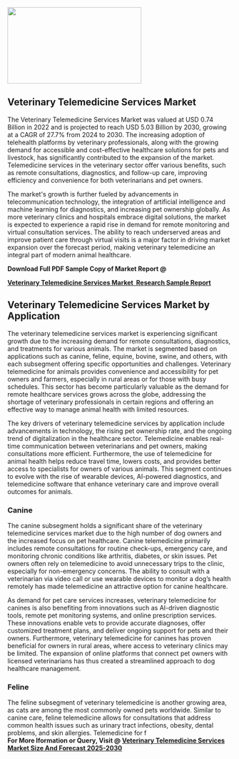 <p><img class="alignnone size-medium wp-image-20088" src="https://ffe5etoiles.com/wp-content/uploads/2024/12/MST1-300x171.png" alt="" width="300" height="171" /></p><p><h2>Veterinary Telemedicine Services Market </h2><p>The Veterinary Telemedicine Services Market was valued at USD 0.74 Billion in 2022 and is projected to reach USD 5.03 Billion by 2030, growing at a CAGR of 27.7% from 2024 to 2030. The increasing adoption of telehealth platforms by veterinary professionals, along with the growing demand for accessible and cost-effective healthcare solutions for pets and livestock, has significantly contributed to the expansion of the market. Telemedicine services in the veterinary sector offer various benefits, such as remote consultations, diagnostics, and follow-up care, improving efficiency and convenience for both veterinarians and pet owners.</p><p>The market's growth is further fueled by advancements in telecommunication technology, the integration of artificial intelligence and machine learning for diagnostics, and increasing pet ownership globally. As more veterinary clinics and hospitals embrace digital solutions, the market is expected to experience a rapid rise in demand for remote monitoring and virtual consultation services. The ability to reach underserved areas and improve patient care through virtual visits is a major factor in driving market expansion over the forecast period, making veterinary telemedicine an integral part of modern animal healthcare.</p></p><p><strong>Download Full PDF Sample Copy of Market Report @</strong></p><p><strong><a href="https://www.verifiedmarketreports.com/download-sample/?rid=231866&utm_source=Sites-google&utm_medium=265" target="_blank">Veterinary Telemedicine Services Market &nbsp;Research Sample Report</a></strong></p><p><h2>Veterinary Telemedicine Services Market by Application</h2> <p>The veterinary telemedicine services market is experiencing significant growth due to the increasing demand for remote consultations, diagnostics, and treatments for various animals. The market is segmented based on applications such as canine, feline, equine, bovine, swine, and others, with each subsegment offering specific opportunities and challenges. Veterinary telemedicine for animals provides convenience and accessibility for pet owners and farmers, especially in rural areas or for those with busy schedules. This sector has become particularly valuable as the demand for remote healthcare services grows across the globe, addressing the shortage of veterinary professionals in certain regions and offering an effective way to manage animal health with limited resources.</p> <p>The key drivers of veterinary telemedicine services by application include advancements in technology, the rising pet ownership rate, and the ongoing trend of digitalization in the healthcare sector. Telemedicine enables real-time communication between veterinarians and pet owners, making consultations more efficient. Furthermore, the use of telemedicine for animal health helps reduce travel time, lowers costs, and provides better access to specialists for owners of various animals. This segment continues to evolve with the rise of wearable devices, AI-powered diagnostics, and telemedicine software that enhance veterinary care and improve overall outcomes for animals.</p> <h3>Canine</h3> <p>The canine subsegment holds a significant share of the veterinary telemedicine services market due to the high number of dog owners and the increased focus on pet healthcare. Canine telemedicine primarily includes remote consultations for routine check-ups, emergency care, and monitoring chronic conditions like arthritis, diabetes, or skin issues. Pet owners often rely on telemedicine to avoid unnecessary trips to the clinic, especially for non-emergency concerns. The ability to consult with a veterinarian via video call or use wearable devices to monitor a dog’s health remotely has made telemedicine an attractive option for canine healthcare.</p> <p>As demand for pet care services increases, veterinary telemedicine for canines is also benefiting from innovations such as AI-driven diagnostic tools, remote pet monitoring systems, and online prescription services. These innovations enable vets to provide accurate diagnoses, offer customized treatment plans, and deliver ongoing support for pets and their owners. Furthermore, veterinary telemedicine for canines has proven beneficial for owners in rural areas, where access to veterinary clinics may be limited. The expansion of online platforms that connect pet owners with licensed veterinarians has thus created a streamlined approach to dog healthcare management.</p> <h3>Feline</h3> <p>The feline subsegment of veterinary telemedicine is another growing area, as cats are among the most commonly owned pets worldwide. Similar to canine care, feline telemedicine allows for consultations that address common health issues such as urinary tract infections, obesity, dental problems, and skin allergies. Telemedicine for f<strong><br />For More Iformation or Query, Visit @ <a href="https://www.verifiedmarketreports.com/product/veterinary-telemedicine-services-market/" target="_blank">Veterinary Telemedicine Services Market Size And Forecast 2025-2030</a></strong></p>
